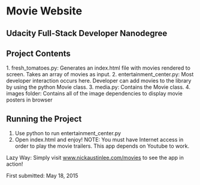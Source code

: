 # Movie Website

<h2>Udacity Full-Stack Developer Nanodegree</h2>

<h2>Project Contents</h2>
1. fresh_tomatoes.py: Generates an index.html file with movies rendered to screen. Takes an array of movies as input. 
2. entertainment_center.py: Most developer interaction occurs here. Developer can add movies to the library by using the python Movie class. 
3. media.py: Contains the Movie class. 
4. images folder: Contains all of the image dependencies to display movie posters in browser

<h2>Running the Project</h2>

1. Use python to run entertainment_center.py 
2. Open index.html and enjoy!
NOTE: You must have Internet access in order to play the movie trailers. This app depends on Youtube to work.

Lazy Way: Simply visit <a href="http://nickaustinlee.com/movies">www.nickaustinlee.com/movies</a> to see the app in action!

First submitted: May 18, 2015

